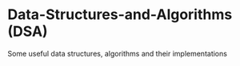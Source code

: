 # Data-Structures-and-Algorithms (DSA)
Some useful data structures, algorithms and their implementations
